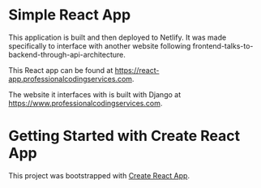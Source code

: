 # Simple React App

This application is built and then deployed to Netlify. It was made specifically to interface
with another website following frontend-talks-to-backend-through-api-architecture.

This React app can be found at https://react-app.professionalcodingservices.com.

The website it interfaces with is built with Django at
https://www.professionalcodingservices.com.

# Getting Started with Create React App

This project was bootstrapped with [Create React App](https://github.com/facebook/create-react-app).
